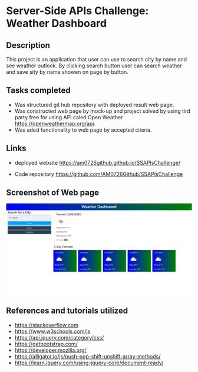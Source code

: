 # Server-Side APIs Challenge: Weather Dashboard

## Description

This project is an application that user can use to search city by name and see weather outlook.
By clicking search button user can search weather and save sity by name showen on page by button.  

## Tasks completed

* Was structured git hub repository with deployed result web page.
* Was constructed web page by mock-up and project solved by using tird party free for using API caled Open Weather https://openweathermap.org/api. 
* Was aded functionality to web page by accepted citeria.

## Links

* deployed website https://am0726github.github.io/SSAPIsChallenge/

* Code repository https://github.com/AM0726Github/SSAPIsChallenge

## Screenshot of Web page

![Web page](./assets/images/WebPageCapture.JPG)

## References and tutorials utilized

* https://stackoverflow.com
* https://www.w3schools.com/js
* https://api.jquery.com/category/css/
* https://getbootstrap.com/
* https://developer.mozilla.org/
* https://alligator.io/js/push-pop-shift-unshift-array-methods/
* https://learn.jquery.com/using-jquery-core/document-ready/
